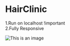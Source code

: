 # HairClinic
1.Run on localhost !important <br>
2.Fully Responsive

![This is an image](https://myoctocat.com/assets/images/base-octocat.svg)

